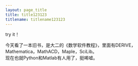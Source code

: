 ```yaml
---
layout: page_title
title: title123123
titlename: titlename123123
---
```


try it！

今天看了一本旧书，是大二的《数学软件教程》，里面有DERIVE，Mathematica，MathACD，Maple，SciLib。  
现在也就Python和Matlab有人用了，挺唏嘘。  
